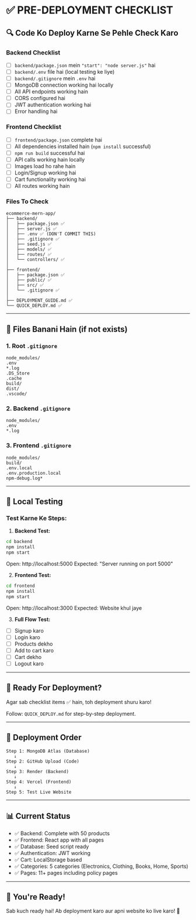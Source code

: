 # ✅ PRE-DEPLOYMENT CHECKLIST

## 🔍 Code Ko Deploy Karne Se Pehle Check Karo

### Backend Checklist

- [ ] `backend/package.json` mein `"start": "node server.js"` hai
- [ ] `backend/.env` file hai (local testing ke liye)
- [ ] `backend/.gitignore` mein `.env` hai
- [ ] MongoDB connection working hai locally
- [ ] All API endpoints working hain
- [ ] CORS configured hai
- [ ] JWT authentication working hai
- [ ] Error handling hai

### Frontend Checklist

- [ ] `frontend/package.json` complete hai
- [ ] All dependencies installed hain (`npm install` successful)
- [ ] `npm run build` successful hai
- [ ] API calls working hain locally
- [ ] Images load ho rahe hain
- [ ] Login/Signup working hai
- [ ] Cart functionality working hai
- [ ] All routes working hain

### Files To Check

```
ecommerce-mern-app/
├── backend/
│   ├── package.json ✅
│   ├── server.js ✅
│   ├── .env ✅ (DON'T COMMIT THIS)
│   ├── .gitignore ✅
│   ├── seed.js ✅
│   ├── models/ ✅
│   ├── routes/ ✅
│   └── controllers/ ✅
│
├── frontend/
│   ├── package.json ✅
│   ├── public/ ✅
│   ├── src/ ✅
│   └── .gitignore ✅
│
├── DEPLOYMENT_GUIDE.md ✅
└── QUICK_DEPLOY.md ✅
```

---

## 📝 Files Banani Hain (if not exists)

### 1. Root `.gitignore`

```
node_modules/
.env
*.log
.DS_Store
.cache
build/
dist/
.vscode/
```

### 2. Backend `.gitignore`

```
node_modules/
.env
*.log
```

### 3. Frontend `.gitignore`

```
node_modules/
build/
.env.local
.env.production.local
npm-debug.log*
```

---

## 🧪 Local Testing

### Test Karne Ke Steps:

1. **Backend Test:**
```bash
cd backend
npm install
npm start
```
Open: http://localhost:5000
Expected: "Server running on port 5000"

2. **Frontend Test:**
```bash
cd frontend
npm install
npm start
```
Open: http://localhost:3000
Expected: Website khul jaye

3. **Full Flow Test:**
- [ ] Signup karo
- [ ] Login karo
- [ ] Products dekho
- [ ] Add to cart karo
- [ ] Cart dekho
- [ ] Logout karo

---

## 🚀 Ready For Deployment?

Agar sab checklist items ✅ hain, toh deployment shuru karo!

Follow: `QUICK_DEPLOY.md` for step-by-step deployment.

---

## 🎯 Deployment Order

```
Step 1: MongoDB Atlas (Database)
   ↓
Step 2: GitHub Upload (Code)
   ↓
Step 3: Render (Backend)
   ↓
Step 4: Vercel (Frontend)
   ↓
Step 5: Test Live Website
```

---

## 📊 Current Status

- ✅ Backend: Complete with 50 products
- ✅ Frontend: React app with all pages
- ✅ Database: Seed script ready
- ✅ Authentication: JWT working
- ✅ Cart: LocalStorage based
- ✅ Categories: 5 categories (Electronics, Clothing, Books, Home, Sports)
- ✅ Pages: 11+ pages including policy pages

---

## 🎉 You're Ready!

Sab kuch ready hai! Ab deployment karo aur apni website ko live karo! 🚀
